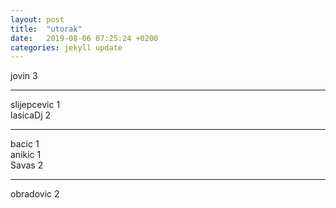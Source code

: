 ```yaml
---
layout: post
title:  "utorak"
date:   2019-08-06 07:25:24 +0200
categories: jekyll update
---
```



jovin 3  

***

slijepcevic 1  
lasicaDj 2  

***

bacic 1  
anikic 1  
Savas 2  

***

obradovic 2  